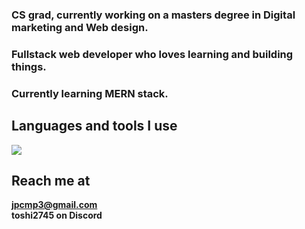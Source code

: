 ### CS grad, currently working on a masters degree in Digital marketing and Web design.
### Fullstack web developer who loves learning and building things.
### Currently learning MERN stack.

## Languages and tools I use
<a href="https://skillicons.dev">
   <img src="https://skillicons.dev/icons?i=react,mongodb,express,nodejs,laravel,mysql,tailwind,bootstrap,css" />
</a>

## Reach me at
**jpcmp3@gmail.com** <br>
**toshi2745 on Discord**
